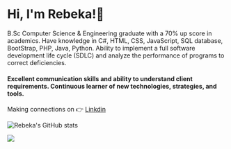 # Hi, I'm Rebeka!👋      
  
  
B.Sc Computer Science & Engineering graduate with a 70% up score in academics.  Have knowledge in C#, HTML, CSS, JavaScript, SQL database, BootStrap, PHP, Java, Python. Ability to implement a full software development life cycle (SDLC) and analyze the performance of programs to correct deficiencies. 
#### Excellent communication skills and ability to understand client requirements. Continuous learner of new technologies, strategies, and tools.




Making connections on 👉 [Linkdin](https://www.linkedin.com/rebecca_sultana/)








![Rebeka's GitHub stats](https://github-readme-stats.vercel.app/api?username=011Rebeka&show_icons=true&theme=tokyonight)



![](https://komarev.com/ghpvc/?username=011Rebeka&color=blueviolet)






<!---
011Rebeka/011Rebeka is a ✨ special ✨ repository because its `README.md` (this file) appears on your GitHub profile.
You can click the Preview link to take a look at your changes.
--->
